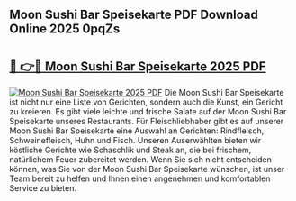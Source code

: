 ## Moon Sushi Bar Speisekarte PDF Download Online 2025 0pqZs

# <h2><a href="http://gcbxol.nevu.top/?p=Moon+Sushi+Bar+Speisekarte">🔗 👉🔴 Moon Sushi Bar Speisekarte 2025 PDF</a></h2>

[![Moon Sushi Bar Speisekarte 2025 PDF](https://i.imgur.com/dBaPXMq.png)](http://gcbxol.nevu.top/?p=Moon+Sushi+Bar+Speisekarte)
Die Moon Sushi Bar Speisekarte ist nicht nur eine Liste von Gerichten, sondern auch die Kunst, ein Gericht zu kreieren. Es gibt viele leichte und frische Salate auf der Moon Sushi Bar Speisekarte unseres Restaurants. Für Fleischliebhaber gibt es auf unserer Moon Sushi Bar Speisekarte eine Auswahl an Gerichten: Rindfleisch, Schweinefleisch, Huhn und Fisch. Unseren Auserwählten bieten wir köstliche Gerichte wie Schaschlik und Steak an, die bei frischem, natürlichem Feuer zubereitet werden. Wenn Sie sich nicht entscheiden können, was Sie von der Moon Sushi Bar Speisekarte wünschen, ist unser Team bereit zu helfen und Ihnen einen angenehmen und komfortablen Service zu bieten.
